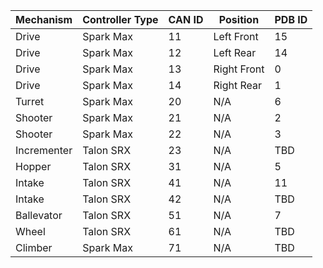 | Mechanism   | Controller Type | CAN ID | Position    | PDB ID |
| ----------- | --------------- | ------ | ----------- | ------ |
| Drive       | Spark Max       | 11     | Left Front  | 15     |
| Drive       | Spark Max       | 12     | Left Rear   | 14     |
| Drive       | Spark Max       | 13     | Right Front | 0      |
| Drive       | Spark Max       | 14     | Right Rear  | 1      |
| Turret      | Spark Max       | 20     | N/A         | 6      |
| Shooter     | Spark Max       | 21     | N/A         | 2      |
| Shooter     | Spark Max       | 22     | N/A         | 3      |
| Incrementer | Talon SRX       | 23     | N/A         | TBD    |
| Hopper      | Talon SRX       | 31     | N/A         | 5      |
| Intake      | Talon SRX       | 41     | N/A         | 11     |
| Intake      | Talon SRX       | 42     | N/A         | TBD    |
| Ballevator  | Talon SRX       | 51     | N/A         | 7      |
| Wheel       | Talon SRX       | 61     | N/A         | TBD    |
| Climber     | Spark Max       | 71     | N/A         | TBD    |